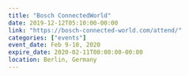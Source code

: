```yaml
---
title: "Bosch ConnectedWorld"
date: 2019-12-12T05:10:00-00:00
link: "https://bosch-connected-world.com/attend/"
categories: ["events"]
event_date: Feb 9-10, 2020
expire_date: 2020-02-11T00:00:00-00:00
location: Berlin, Germany
---
```


